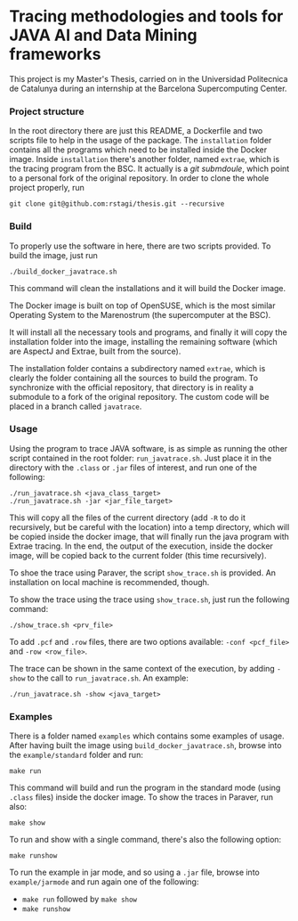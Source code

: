 # Tracing methodologies and tools for JAVA AI and Data Mining frameworks #

This project is my Master's Thesis, carried on in the Universidad Politecnica de Catalunya during an internship at the Barcelona Supercomputing Center.




### Project structure ###

In the root directory there are just this README, a Dockerfile and two scripts file to help in the usage of the package. The `installation` folder contains all the programs which need to be installed inside  the Docker image. Inside `installation` there's another folder, named `extrae`, which is the tracing program from the BSC. It actually is a *git submdoule*, which point to a personal fork of the original repository. In order to clone the whole project properly, run

	git clone git@github.com:rstagi/thesis.git --recursive



### Build ###

To properly use the software in here, there are two scripts provided. To build the image, just run
	
	./build_docker_javatrace.sh

This command will clean the installations and it will build the Docker image.

The Docker image is built on top of OpenSUSE, which is the most similar Operating System to the Marenostrum (the supercomputer at the BSC).

It will install all the necessary tools and programs, and finally it will copy the installation folder into the image, installing the remaining software (which are AspectJ and Extrae, built from the source).

The installation folder contains a subdirectory named `extrae`, which is clearly the folder containing all the sources to build the program. To synchronize with the official repository, that directory is in reality a submodule to a fork of the original repository. The custom code will be placed in a branch called `javatrace`.


### Usage ###

Using the program to trace JAVA software, is as simple as running the other script contained in the root folder: `run_javatrace.sh`. Just place it in the directory with the `.class` or `.jar` files of interest, and run one of the following:
 
	./run_javatrace.sh <java_class_target>
	./run_javatrace.sh -jar <jar_file_target>

This will copy all the files of the current directory (add `-R` to do it recursively, but be careful with the location) into a temp directory, which will be copied inside the docker image, that will finally run the java program with Extrae tracing. In the end, the output of the execution, inside the docker image, will be copied back to the current folder (this time recursively).

To shoe the trace using Paraver, the script `show_trace.sh` is provided. An installation on local machine is recommended, though.

To show the trace using the trace using `show_trace.sh`, just run the following command:
	
	./show_trace.sh <prv_file>

To add `.pcf` and `.row` files, there are two options available: `-conf <pcf_file>` and `-row <row_file>`.

The trace can be shown in the same context of the execution, by adding `-show` to the call to `run_javatrace.sh`. An example:

	./run_javatrace.sh -show <java_target>



### Examples ###

There is a folder named `examples` which contains some examples of usage. After having built the image using `build_docker_javatrace.sh`, browse into the `example/standard` folder and run:

	make run

This command will build and run the program in the standard mode (using `.class` files) inside the docker image.
To show the traces in Paraver, run also:

	make show

To run and show with a single command, there's also the following option:

	make runshow


To run the example in jar mode, and so using a `.jar` file, browse into `example/jarmode` and run again one of the following:

* `make run` followed by `make show`
* `make runshow`



